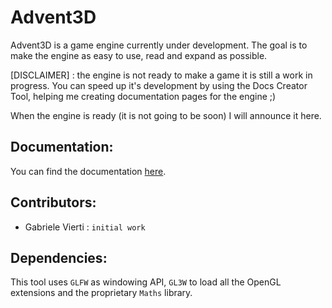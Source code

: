 # Advent3D

Advent3D is a game engine currently under development. The goal is to make the engine as easy to use, read and expand as possible.

[DISCLAIMER] : the engine is not ready to make a game it is still a work in progress. You can speed up it's development by using the Docs Creator Tool, helping me creating documentation pages for the engine ;)

When the engine is ready (it is not going to be soon) I will announce it here.

## Documentation:

You can find the documentation [here](https://gabrielevierti.github.io/Advent3D-documentation/).

## Contributors:

- Gabriele Vierti : `initial work`

## Dependencies:

This tool uses `GLFW` as windowing API, `GL3W` to load all the OpenGL extensions and the proprietary `Maths` library.